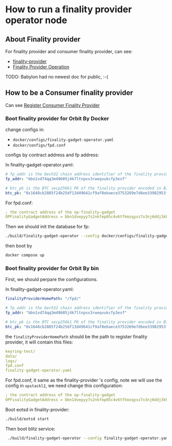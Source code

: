 # How to run a finality provider operator node

## About Finality provider

For finality provider and consumer finality provider, can see:

- [finality-provider](https://github.com/babylonlabs-io/finality-provider)
- [Finality Provider Operation](https://github.com/babylonlabs-io/finality-provider/blob/main/docs/finality-provider-operation.md)

TODO: Babylon had no newest doc for public, :-(

## How to be a Consumer finality provider

Can see [Register Consumer Finality Provider](./registrator.md)

### Boot finality provider for Orbit By Docker

change configs in:

- `docker/configs/finality-gadget-operator.yaml`
- `docker/configs/fpd.conf`

configs by contract address and fp address:

In finality-gadget-operator.yaml:

```yaml
# fp_addr is the bech32 chain address identifier of the finality provider.
fp_addr: "bbn1vd74qq3m49605j4k7ltnpxx3rweqvukcfp3esf"

# btc_pk is the BTC secp256k1 PK of the finality provider encoded in BIP-340 spec
btc_pk: "0x1648cb2885f24b25df13d49641cf9af8ebaece3753269e7d6ee33982953fda0b"
```

For fpd.conf:

```yaml
; the contract address of the op-finality-gadget
OPFinalityGadgetAddress = bbn1dvepyy7s2nkfep05c4v6tfkmzqyvz7x3nj6ddj3kkr8nfsmmylhq6a5yp4
```

Then we should init the database for fp:

```bash
./build/finality-gadget-operator --config docker/configs/finality-gadget-operator.yaml fps restore {keyname} {btcpubkey}
```

then boot by

```bash
docker compose up
```

### Boot finality provider for Orbit By bin

First, we should perpare the configurations.

In finality-gadget-operator.yaml:

```yaml
finalityProviderHomePath: "/fpd/"

# fp_addr is the bech32 chain address identifier of the finality provider.
fp_addr: "bbn1vd74qq3m49605j4k7ltnpxx3rweqvukcfp3esf"

# btc_pk is the BTC secp256k1 PK of the finality provider encoded in BIP-340 spec
btc_pk: "0x1648cb2885f24b25df13d49641cf9af8ebaece3753269e7d6ee33982953fda0b"

```

the `finalityProviderHomePath` should be the path to register finality provider, it will contain this files:

```yaml
keyring-test/
data/
logs/
fpd.conf
finality-gadget-operator.yaml
```

For fpd.conf, it same as the finality-provider 's config, note we will use the config in `opstackl2`, we need change this configuration:

```yaml
; the contract address of the op-finality-gadget
OPFinalityGadgetAddress = bbn1dvepyy7s2nkfep05c4v6tfkmzqyvz7x3nj6ddj3kkr8nfsmmylhq6a5yp4
```

Boot eotsd in finality-provider:

```bash
./build/eotsd start
```

Then boot blitz service:

```bash
 ./build/finality-gadget-operator --config finality-gadget-operator.yaml
```

